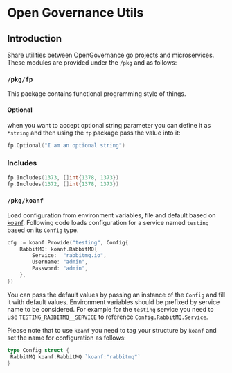 # Open Governance Utils

## Introduction

Share utilities between OpenGovernance go projects and microservices. These modules are provided
under the `/pkg` and as follows:

### `/pkg/fp`

This package contains functional programming style of things.

#### Optional

when you want to accept optional
string parameter you can define it as `*string` and then using the `fp` package pass the value into it:

```go
fp.Optional("I am an optional string")
```

### Includes

```go
fp.Includes(1373, []int{1378, 1373})
fp.Includes(1372, []int{1378, 1373})
```

### `/pkg/koanf`

Load configuration from environment variables, file and default based on [koanf](https://github.com/knadh/koanf).
Following code loads configuration for a service named `testing` based on its `Config` type.

```go
cfg := koanf.Provide("testing", Config{
    RabbitMQ: koanf.RabbitMQ{
        Service:  "rabbitmq.io",
        Username: "admin",
        Password: "admin",
    },
})
```

You can pass the default values by passing an instance of the `Config` and fill it with default values.
Environment variables should be prefixed by service name to be considered. For example for the `testing`
service you need to use `TESTING_RABBITMQ__SERVICE` to reference `Config.RabbitMQ.Service`.

Please note that to use `koanf` you need to tag your structure by `koanf` and set the name for configuration
as follows:

```go
type Config struct {
 RabbitMQ koanf.RabbitMQ `koanf:"rabbitmq"`
}
```
